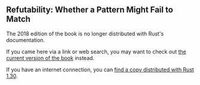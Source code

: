 ## Refutability: Whether a Pattern Might Fail to Match

The 2018 edition of the book is no longer distributed with Rust's documentation.

If you came here via a link or web search, you may want to check out [the current version of the book](../ch18-02-refutability.html) instead.

If you have an internet connection, you can [find a copy distributed with Rust 1.30](https://doc.rust-lang.org/1.30.0/book/2018-edition/ch18-02-refutability.html).